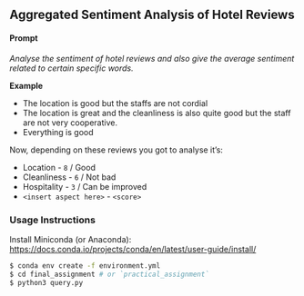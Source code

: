 ## Aggregated Sentiment Analysis of Hotel Reviews


#### Prompt
*Analyse the sentiment of hotel reviews and also give the average sentiment related to certain specific words.*

**Example**
- The location is good but the staffs are not cordial
- The location is great and the cleanliness is also quite good but the staff are not very cooperative.
- Everything is good

Now, depending on these reviews you got to analyse it’s:

* Location - `8` / Good
* Cleanliness -  `6` / Not bad
* Hospitality - `3` / Can be improved
* `<insert aspect here>` - `<score>`

### Usage Instructions
Install Miniconda (or Anaconda): https://docs.conda.io/projects/conda/en/latest/user-guide/install/
```bash
$ conda env create -f environment.yml
$ cd final_assignment # or `practical_assignment`
$ python3 query.py
```
